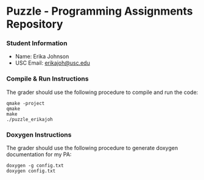 # Puzzle - Programming Assignments Repository
### Student Information
  + Name: Erika Johnson
  + USC Email: erikajoh@usc.edu

### Compile & Run Instructions
The grader should use the following procedure to compile and run the code:
```shell
qmake -project
qmake
make
./puzzle_erikajoh
```

### Doxygen Instructions
The grader should use the following procedure to generate doxygen documentation for my PA:
```shell
doxygen -g config.txt
doxygen config.txt
```
